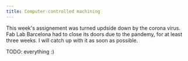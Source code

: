 ```yaml
---
title: Computer-controlled machining
---
```


This week's assignement was turned updside down by the corona virus. Fab Lab Barcelona had to close its doors due to the pandemy, for at least three weeks. I will catch up with it as soon as possible.

TODO: everything :)
